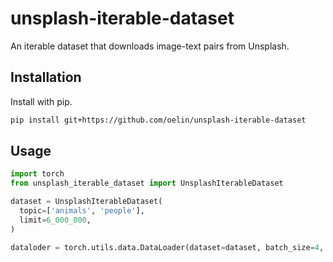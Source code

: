 # unsplash-iterable-dataset

An iterable dataset that downloads image-text pairs from Unsplash.

## Installation

Install with pip.

```sh
pip install git+https://github.com/oelin/unsplash-iterable-dataset
```

## Usage

```python
import torch
from unsplash_iterable_dataset import UnsplashIterableDataset

dataset = UnsplashIterableDataset(
  topic=['animals', 'people'],
  limit=6_000_000,
)

dataloder = torch.utils.data.DataLoader(dataset=dataset, batch_size=4, shuffle=False)
```
